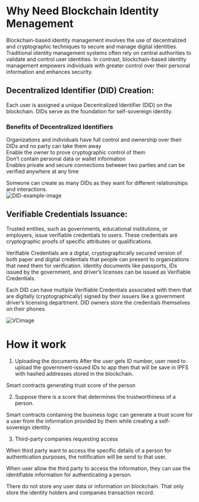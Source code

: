 # Why Need Blockchain Identity Menagement
Blockchain-based identity management involves the use of decentralized and cryptographic techniques to secure and manage digital identities. Traditional identity management systems often rely on central authorities to validate and control user identities. In contrast, blockchain-based identity management empowers individuals with greater control over their personal information and enhances security.

## Decentralized Identifier (DID) Creation:  
Each user is assigned a unique Decentralized Identifier (DID) on the blockchain. DIDs serve as the foundation for self-sovereign identity.   

### Benefits of Decentralized Identifiers
Organizations and individuals have full control and ownership over their DIDs and no party can take them away  
Enable the owner to prove cryptographic control of them   
Don’t contain personal data or wallet information  
Enables private and secure connections between two parties and can be verified anywhere at any time  

Someone can create as many DIDs as they want for different relationships and interactions.  
![DID-example-image](https://assets-global.website-files.com/6311eb97e2519f5dbb9ea0cb/63952529e2db508fae7e9240_0-blockchain%20identity%20management%20DID%20profiles.jpeg)  

## Verifiable Credentials Issuance:
Trusted entities, such as governments, educational institutions, or employers, issue verifiable credentials to users. These credentials are cryptographic proofs of specific attributes or qualifications.  

Verifiable Credentials are a digital, cryptographically secured version of both paper and digital credentials that people can present to organizations that need them for verification. Identity documents like passports, IDs issued by the government, and driver’s licenses can be issued as Verifiable Credentials.   

Each DID can have multiple Verifiable Credentials associated with them that are digitally (cryptographically) signed by their issuers like a government driver’s licensing department. DID owners store the credentials themselves on their phones.  

![VCimage](https://assets-global.website-files.com/6311eb97e2519f5dbb9ea0cb/6361b77dd32f3047f87ead9e_8-blockchain%20identity%20management%20how%20it%20works.png)  



# How it work
1. Uploading the documents
After the user gets ID number, user need to upload the government-issued IDs to app then that will be save in IPFS with hashed addresses stored in the blockchain.   

Smart contracts generating trust score of the person

2. Suppose there is a score that determines the trustworthiness of a person.  

Smart contracts containing the business logic can generate a trust score for a user from the information provided by them while creating a self-sovereign identity.  

3. Third-party companies requesting access 

When third party want to access the specific details of a person for authentication purposes, the notification will be send to that user.  

When user allow the third party to access the information, they can use the identifiable information for authenticating a person.   

There do not store any user data or information on blockchain. That only store the identity holders and companies transaction record.  
















